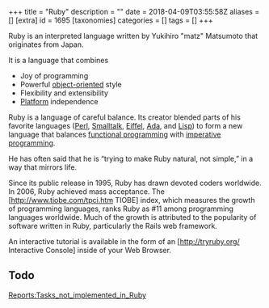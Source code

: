 +++
title = "Ruby"
description = ""
date = 2018-04-09T03:55:58Z
aliases = []
[extra]
id = 1695
[taxonomies]
categories = []
tags = []
+++

Ruby is an interpreted language written by Yukihiro "matz" Matsumoto that originates from Japan.

It is a language that combines
* Joy of programming
* Powerful [object-oriented](https://rosettacode.org/wiki/object-oriented) style
* Flexibility and extensibility
* [Platform](https://rosettacode.org/wiki/Platform) independence

Ruby is a language of careful balance.
Its creator blended parts of his favorite languages ([Perl](https://rosettacode.org/wiki/Perl), [Smalltalk](https://rosettacode.org/wiki/Smalltalk), [Eiffel](https://rosettacode.org/wiki/Eiffel), [Ada](https://rosettacode.org/wiki/Ada), and [Lisp](https://rosettacode.org/wiki/Lisp)) to form a new language that balances [functional programming](https://rosettacode.org/wiki/functional_programming) with [imperative programming](https://rosettacode.org/wiki/imperative_programming).

He has often said that he is “trying to make Ruby natural, not simple,” in a way that mirrors life.

Since its public release in 1995, Ruby has drawn devoted coders worldwide.
In 2006, Ruby achieved mass acceptance.
The [http://www.tiobe.com/tpci.htm TIOBE] index, which measures the growth of programming languages, ranks Ruby as #11 among programming languages worldwide.
Much of the growth is attributed to the popularity of software written in Ruby, particularly the Rails web framework.

An interactive tutorial is available in the form of an [http://tryruby.org/ Interactive Console] inside of your Web Browser.


## Todo

[Reports:Tasks_not_implemented_in_Ruby](https://rosettacode.org/wiki/Reports:Tasks_not_implemented_in_Ruby)
